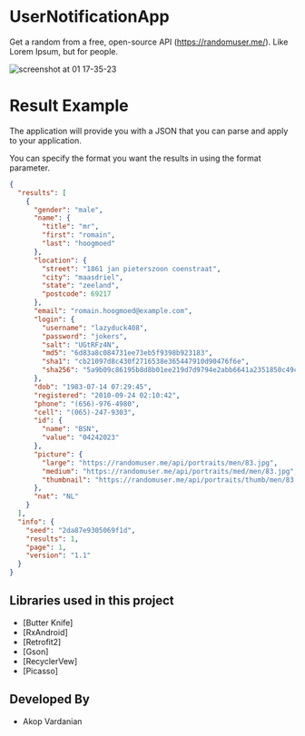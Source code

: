 # UserNotificationApp

Get a random from a free, open-source API (https://randomuser.me/). Like Lorem Ipsum, but for people.

![screenshot at 01 17-35-23](https://cloud.githubusercontent.com/assets/16304318/24579637/be73a6e4-1701-11e7-8ccb-792b4476e110.png)

# Result Example

The application will provide you with a JSON that you can parse and apply to your application.

You can specify the format you want the results in using the format parameter.

```json
{
  "results": [
    {
      "gender": "male",
      "name": {
        "title": "mr",
        "first": "romain",
        "last": "hoogmoed"
      },
      "location": {
        "street": "1861 jan pieterszoon coenstraat",
        "city": "maasdriel",
        "state": "zeeland",
        "postcode": 69217
      },
      "email": "romain.hoogmoed@example.com",
      "login": {
        "username": "lazyduck408",
        "password": "jokers",
        "salt": "UGtRFz4N",
        "md5": "6d83a8c084731ee73eb5f9398b923183",
        "sha1": "cb21097d8c430f2716538e365447910d90476f6e",
        "sha256": "5a9b09c86195b8d8b01ee219d7d9794e2abb6641a2351850c49c309f1fc204a0"
      },
      "dob": "1983-07-14 07:29:45",
      "registered": "2010-09-24 02:10:42",
      "phone": "(656)-976-4980",
      "cell": "(065)-247-9303",
      "id": {
        "name": "BSN",
        "value": "04242023"
      },
      "picture": {
        "large": "https://randomuser.me/api/portraits/men/83.jpg",
        "medium": "https://randomuser.me/api/portraits/med/men/83.jpg",
        "thumbnail": "https://randomuser.me/api/portraits/thumb/men/83.jpg"
      },
      "nat": "NL"
    }
  ],
  "info": {
    "seed": "2da87e9305069f1d",
    "results": 1,
    "page": 1,
    "version": "1.1"
  }
}
```

Libraries used in this project
------------------------------
* [Butter Knife]
* [RxAndroid]
* [Retrofit2]
* [Gson]
* [RecyclerVew]
* [Picasso]


Developed By
------------
* Akop Vardanian

